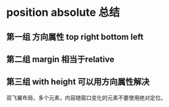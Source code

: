 # position absolute 总结

## 第一组 方向属性 top right bottom left

## 第二组 margin   相当于relative 
 
## 第三组 with height 可以用方向属性解决

 双飞翼布局，多个元素，内容随窗口变化的元素不要使用绝对定位。
